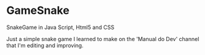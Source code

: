 # GameSnake
SnakeGame in Java Script, Html5 and  CSS 

Just a simple snake game I learned to make on the 'Manual do Dev' channel that I'm editing and improving.
